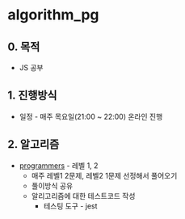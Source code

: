 # algorithm_pg

## 0. 목적
* JS 공부

## 1. 진행방식
* 일정 - 매주 목요일(21:00 ~ 22:00) 온라인 진행

## 2. 알고리즘
* [programmers](https://programmers.co.kr/learn/challenges?tab=all_challenges) - 레벨 1, 2
  * 매주 레벨1 2문제, 레벨2 1문제 선정해서 풀어오기
  * 풀이방식 공유
  * 알리고리즘에 대한 테스트코드 작성
    * 테스팅 도구 - jest
